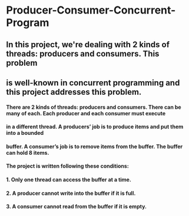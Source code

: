 # Producer-Consumer-Concurrent-Program
## In this project, we're dealing with 2 kinds of threads: producers and consumers. This problem
## is well-known in concurrent programming and this project addresses this problem.
#### There are 2 kinds of threads: producers and consumers. There can be many of each. Each producer and each consumer must execute
#### in a different thread. A producers’ job is to produce items and put them into a bounded
#### buffer. A consumer’s job is to remove items from the buffer. The buffer can hold 8 items.
#### The project is written following these conditions:
#### 1. Only one thread can access the buffer at a time.
#### 2. A producer cannot write into the buffer if it is full.
#### 3. A consumer cannot read from the buffer if it is empty.
